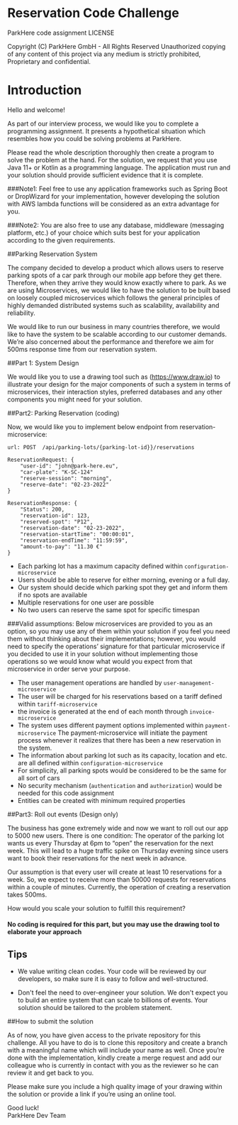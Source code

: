 # Reservation Code Challenge


ParkHere code assignment
LICENSE

Copyright (C) ParkHere GmbH - All Rights Reserved
Unauthorized copying of any content of this project via any medium is strictly prohibited, Proprietary and confidential.

Introduction
=============================
Hello and welcome!

As part of our interview process, we would like you to complete a programming assignment. It presents a hypothetical situation which resembles how you could be solving problems at ParkHere. 

Please read the whole description thoroughly then create a program to solve the problem at the hand.
For the solution, we request that you use Java 11+ or Kotlin as a programming language. The application must run and your solution should provide sufficient evidence that it is complete.

###Note1: 
Feel free to use any application frameworks such as Spring Boot or DropWizard for your implementation, however developing the solution with AWS lambda functions will be considered as an extra advantage for you.

###Note2: 
You are also free to use any database, middleware (messaging platform, etc.) of your choice which suits best for your application according to the given requirements.


##Parking Reservation System

The company decided to develop a product which allows users to reserve parking spots of a car park through our mobile app before they get there. Therefore, when they arrive they would know exactly where to park. As we are using Microservices, we would like to have the solution to be built based on loosely coupled microservices which follows the general principles of highly demanded distributed systems such as scalability, availability and reliability.

We would like to run our business in many countries therefore, we would like to have the system to be scalable according to our customer demands. We’re also concerned about the performance and therefore we aim for 500ms response time from our reservation system.

##Part 1: System Design

We would like you to use a drawing tool such as (https://www.draw.io) to illustrate your design for the major components of such a system in terms of microservices, their interaction styles, preferred databases and any other components you might need for your solution. 

##Part2: Parking Reservation (coding)

Now, we would like you to implement below endpoint from reservation-microservice:

`url: POST 	/api/parking-lots/{parking-lot-id}}/reservations`

```
ReservationRequest: {
    "user-id": "john@park-here.eu",
    "car-plate": "K-SC-124"
    "reserve-session": "morning",
    "reserve-date": "02-23-2022"
}

ReservationResponse: {
    "Status": 200,
    "reservation-id": 123,
    "reserved-spot": "P12",
    "reservation-date": "02-23-2022",
    "reservation-startTime": "00:00:01",
    "reservation-endTime": "11:59:59",
    "amount-to-pay": "11.30 €"
}
```

- Each parking lot has a maximum capacity defined within `configuration-microservice` 
- Users should be able to reserve for either morning, evening or a full day. 
- Our system should decide which parking spot they get and inform them if no spots are available
- Multiple reservations for one user are possible
- No two users can reserve the same spot for specific timespan

###Valid assumptions:
Below microservices are provided to you as an option, so you may use any of them within your solution if you feel you need them without thinking about their implementations; however, you would need to specify the operations’ signature for that particular microservice if you decided to use it in your solution without implementing those operations so we would know what would you expect from that microservice in order serve your purpose.

- The user management operations are handled by `user-management-microservice`  
- The user will be charged for his reservations based on a tariff defined within `tariff-microservice` 
- the invoice is generated at the end of each month through `invoice-microservice` 
- The system uses different payment options implemented within `payment-microservice` The payment-microservice will initiate the payment process whenever it realizes that there has been a new reservation in the system.
- The information about parking lot such as its capacity, location and etc. are all defined within `configuration-microservice` 
- For simplicity, all parking spots would be considered to be the same for all sort of cars
- No security mechanism (`authentication` and `authorization`) would be needed for this code assignment
- Entities can be created with minimum required properties


##Part3: Roll out events (Design only)

The business has gone extremely wide and now we want to roll out our app to 5000 new users. There is one condition: The operator of the parking lot wants us every Thursday at 6pm to “open” the reservation for the next week. This will lead to a huge traffic spike on Thursday evening since users want to book their reservations for the next week in advance. 

Our assumption is that every user will create at least 10 reservations for a week. So, we expect to receive more than 50000 requests for reservations within a couple of minutes. Currently, the operation of creating a reservation takes 500ms.


How would you scale your solution to fulfill this requirement? 
#### No coding is required for this part, but you may use the drawing tool to elaborate your approach

## Tips ##

* We value writing clean codes. Your code will be reviewed by our developers, so make sure it is easy to follow and well-structured.

* Don't feel the need to over-engineer your solution. We don't expect you to build an entire system that can scale to billions of events. Your solution should be tailored to the problem statement.

##How to submit the solution

As of now, you have given access to the private repository for this challenge. All you have to do is to clone this repository and create a branch with a meaningful name which will include your name as well.  Once you’re done with the implementation, kindly create a merge request and add our colleague who is currently in contact with you as the reviewer so he can review it and get back to you.

Please make sure you include a high quality image of your drawing within the solution or provide a link if you’re using an online tool.


Good luck!  
ParkHere Dev Team

